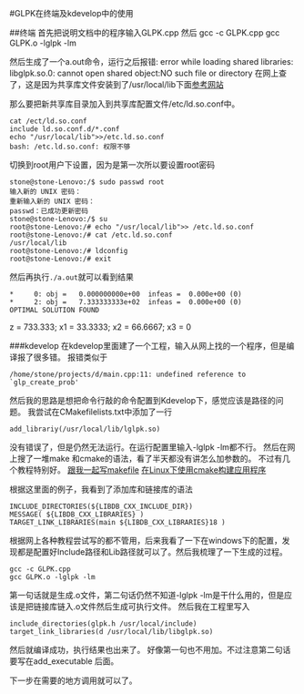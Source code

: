 
#GLPK在终端及kdevelop中的使用


##终端
首先把说明文档中的程序输入GLPK.cpp
然后
	gcc -c GLPK.cpp
	gcc GLPK.o -lglpk -lm

然后生成了一个a.out命令，运行之后报错:
	error while loading shared libraries: libglpk.so.0: cannot open shared object:NO such file or directory
在网上查了，这是因为共享库文件安装到了/usr/local/lib下面[参考网站](http://blog.csdn.net/sahusoft/article/details/7388617) 

那么要把新共享库目录加入到共享库配置文件/etc/ld.so.conf中。

	cat /ect/ld.so.conf
	include ld.so.conf.d/*.conf
	echo "/usr/local/lib">>/etc.ld.so.conf
	bash: /etc.ld.so.conf: 权限不够
	
切换到root用户下设置，因为是第一次所以要设置root密码

	stone@stone-Lenovo:/$ sudo passwd root
	输入新的 UNIX 密码： 
	重新输入新的 UNIX 密码： 
	passwd：已成功更新密码
	stone@stone-Lenovo:/$ su
	root@stone-Lenovo:/# echo "/usr/local/lib">> /etc.ld.so.conf
	root@stone-Lenovo:/# cat /etc.ld.so.conf
	/usr/local/lib
	root@stone-Lenovo:/# ldconfig
	root@stone-Lenovo:/# exit
	
然后再执行`./a.out`就可以看到结果

	*     0: obj =   0.000000000e+00  infeas =  0.000e+00 (0)
	*     2: obj =   7.333333333e+02  infeas =  0.000e+00 (0)
	OPTIMAL SOLUTION FOUND

z = 733.333; x1 = 33.3333; x2 = 66.6667; x3 = 0


###kdevelop
在kdevelop里面建了一个工程，输入从网上找的一个程序，但是编译报了很多错。
报错类似于

	/home/stone/projects/d/main.cpp:11: undefined reference to `glp_create_prob'
	
然后我的思路是想把命令行敲的命令配置到Kdevelop下，感觉应该是路径的问题。
我尝试在CMakefilelists.txt中添加了一行

	add_librariy(/usr/local/lib/lglpk.so)
没有错误了，但是仍然无法运行。在运行配置里输入-lglpk -lm都不行。
然后在网上搜了一堆make 和cmake的语法，看了半天都没有讲怎么加参数的。
不过有几个教程特别好。
[跟我一起写makefile](http://bbs.chinaunix.net/thread-408225-1-1.html)
 [在Linux下使用cmake构建应用程序](https://www.ibm.com/developerworks/cn/linux/l-cn-cmake/) 

根据这里面的例子，我看到了添加库和链接库的语法

	INCLUDE_DIRECTORIES(${LIBDB_CXX_INCLUDE_DIR})
  	MESSAGE( ${LIBDB_CXX_LIBRARIES} )
   	TARGET_LINK_LIBRARIES(main ${LIBDB_CXX_LIBRARIES}18 )
   
   根据网上各种教程尝试写的都不管用，后来我看了一下在windows下的配置，发现都是配置好Include路径和Lib路径就可以了。然后我梳理了一下生成的过程。
   
   	gcc -c GLPK.cpp
	gcc GLPK.o -lglpk -lm
	
第一句话就是生成.o文件，第二句话仍然不知道-lglpk -lm是干什么用的，但是应该是把链接库链入.o文件然后生成可执行文件。
然后我在工程里写入

	include_directories(glpk.h /usr/local/include)
	target_link_libraries(d /usr/local/lib/libglpk.so)
	
然后就编译成功，执行结果也出来了。
好像第一句也不用加。不过注意第二句话要写在add_executable 后面。


下一步在需要的地方调用就可以了。
